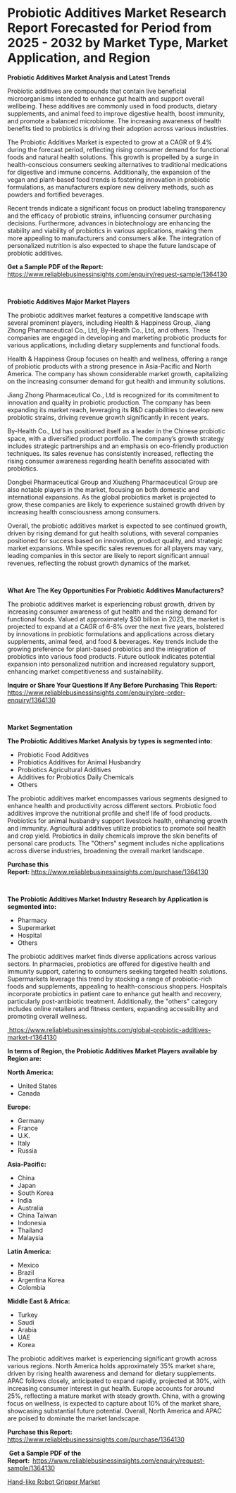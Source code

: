 <p><h1>Probiotic Additives Market Research Report Forecasted for Period from 2025 -  2032 by Market Type, Market Application, and Region</h1></p><p><strong>Probiotic Additives Market Analysis and Latest Trends</strong></p>
<p><p>Probiotic additives are compounds that contain live beneficial microorganisms intended to enhance gut health and support overall wellbeing. These additives are commonly used in food products, dietary supplements, and animal feed to improve digestive health, boost immunity, and promote a balanced microbiome. The increasing awareness of health benefits tied to probiotics is driving their adoption across various industries.</p><p>The Probiotic Additives Market is expected to grow at a CAGR of 9.4% during the forecast period, reflecting rising consumer demand for functional foods and natural health solutions. This growth is propelled by a surge in health-conscious consumers seeking alternatives to traditional medications for digestive and immune concerns. Additionally, the expansion of the vegan and plant-based food trends is fostering innovation in probiotic formulations, as manufacturers explore new delivery methods, such as powders and fortified beverages.</p><p>Recent trends indicate a significant focus on product labeling transparency and the efficacy of probiotic strains, influencing consumer purchasing decisions. Furthermore, advances in biotechnology are enhancing the stability and viability of probiotics in various applications, making them more appealing to manufacturers and consumers alike. The integration of personalized nutrition is also expected to shape the future landscape of probiotic additives.</p></p>
<p><strong>Get a Sample PDF of the Report:&nbsp;</strong> <a href="https://www.reliablebusinessinsights.com/enquiry/request-sample/1364130?utm_campaign=1720&utm_medium=2&utm_source=Github&utm_content=ia&utm_term=28022025&utm_id=probiotic-additives">https://www.reliablebusinessinsights.com/enquiry/request-sample/1364130</a></p>
<p>&nbsp;</p>
<p><strong>Probiotic Additives Major Market Players</strong></p>
<p><p>The probiotic additives market features a competitive landscape with several prominent players, including Health & Happiness Group, Jiang Zhong Pharmaceutical Co., Ltd, By-Health Co., Ltd, and others. These companies are engaged in developing and marketing probiotic products for various applications, including dietary supplements and functional foods.</p><p>Health & Happiness Group focuses on health and wellness, offering a range of probiotic products with a strong presence in Asia-Pacific and North America. The company has shown considerable market growth, capitalizing on the increasing consumer demand for gut health and immunity solutions. </p><p>Jiang Zhong Pharmaceutical Co., Ltd is recognized for its commitment to innovation and quality in probiotic production. The company has been expanding its market reach, leveraging its R&D capabilities to develop new probiotic strains, driving revenue growth significantly in recent years.</p><p>By-Health Co., Ltd has positioned itself as a leader in the Chinese probiotic space, with a diversified product portfolio. The company’s growth strategy includes strategic partnerships and an emphasis on eco-friendly production techniques. Its sales revenue has consistently increased, reflecting the rising consumer awareness regarding health benefits associated with probiotics.</p><p>Dongbei Pharmaceutical Group and Xiuzheng Pharmaceutical Group are also notable players in the market, focusing on both domestic and international expansions. As the global probiotics market is projected to grow, these companies are likely to experience sustained growth driven by increasing health consciousness among consumers.</p><p>Overall, the probiotic additives market is expected to see continued growth, driven by rising demand for gut health solutions, with several companies positioned for success based on innovation, product quality, and strategic market expansions. While specific sales revenues for all players may vary, leading companies in this sector are likely to report significant annual revenues, reflecting the robust growth dynamics of the market.</p></p>
<p>&nbsp;</p>
<p><strong>What Are The Key Opportunities For Probiotic Additives Manufacturers?</strong></p>
<p><p>The probiotic additives market is experiencing robust growth, driven by increasing consumer awareness of gut health and the rising demand for functional foods. Valued at approximately $50 billion in 2023, the market is projected to expand at a CAGR of 6-8% over the next five years, bolstered by innovations in probiotic formulations and applications across dietary supplements, animal feed, and food & beverages. Key trends include the growing preference for plant-based probiotics and the integration of probiotics into various food products. Future outlook indicates potential expansion into personalized nutrition and increased regulatory support, enhancing market competitiveness and sustainability.</p></p>
<p><strong>Inquire or Share Your Questions If Any Before Purchasing This Report:</strong> <a href="https://www.reliablebusinessinsights.com/enquiry/pre-order-enquiry/1364130?utm_campaign=1720&utm_medium=2&utm_source=Github&utm_content=ia&utm_term=28022025&utm_id=probiotic-additives">https://www.reliablebusinessinsights.com/enquiry/pre-order-enquiry/1364130</a></p>
<p>&nbsp;</p>
<p><strong>Market Segmentation</strong></p>
<p><strong>The Probiotic Additives Market Analysis by types is segmented into:</strong></p>
<p><ul><li>Probiotic Food Additives</li><li>Probiotics Additives for Animal Husbandry</li><li>Probiotics Agricultural Additives</li><li>Additives for Probiotics Daily Chemicals</li><li>Others</li></ul></p>
<p><p>The probiotic additives market encompasses various segments designed to enhance health and productivity across different sectors. Probiotic food additives improve the nutritional profile and shelf life of food products. Probiotics for animal husbandry support livestock health, enhancing growth and immunity. Agricultural additives utilize probiotics to promote soil health and crop yield. Probiotics in daily chemicals improve the skin benefits of personal care products. The "Others" segment includes niche applications across diverse industries, broadening the overall market landscape.</p></p>
<p><strong>Purchase this Report:&nbsp;</strong><a href="https://www.reliablebusinessinsights.com/purchase/1364130?utm_campaign=1720&utm_medium=2&utm_source=Github&utm_content=ia&utm_term=28022025&utm_id=probiotic-additives">https://www.reliablebusinessinsights.com/purchase/1364130</a></p>
<p>&nbsp;</p>
<p><strong>The Probiotic Additives Market Industry Research by Application is segmented into:</strong></p>
<p><ul><li>Pharmacy</li><li>Supermarket</li><li>Hospital</li><li>Others</li></ul></p>
<p><p>The probiotic additives market finds diverse applications across various sectors. In pharmacies, probiotics are offered for digestive health and immunity support, catering to consumers seeking targeted health solutions. Supermarkets leverage this trend by stocking a range of probiotic-rich foods and supplements, appealing to health-conscious shoppers. Hospitals incorporate probiotics in patient care to enhance gut health and recovery, particularly post-antibiotic treatment. Additionally, the "others" category includes online retailers and fitness centers, expanding accessibility and promoting overall wellness.</p></p>
<p><a href="https://www.reliablebusinessinsights.com/global-probiotic-additives-market-r1364130?utm_campaign=1720&utm_medium=2&utm_source=Github&utm_content=ia&utm_term=28022025&utm_id=probiotic-additives">&nbsp;https://www.reliablebusinessinsights.com/global-probiotic-additives-market-r1364130</a></p>
<p><strong>In terms of Region, the Probiotic Additives Market Players available by Region are:</strong></p>
<p>
    <p> <strong> North America: </strong>
        <ul>
            <li>United States</li>
            <li>Canada</li>
        </ul>
        </p> 
    <p> <strong> Europe: </strong>
        <ul>
            <li>Germany</li>
            <li>France</li>
            <li>U.K.</li>
            <li>Italy</li>
            <li>Russia</li>
        </ul>
        </p> 
    <p> <strong> Asia-Pacific: </strong>
        <ul>
            <li>China</li>
            <li>Japan</li>
            <li>South Korea</li>
            <li>India</li>
            <li>Australia</li>
            <li>China Taiwan</li>
            <li>Indonesia</li>
            <li>Thailand</li>
            <li>Malaysia</li>
        </ul>
        </p> 
    <p> <strong> Latin America: </strong>
        <ul>
            <li>Mexico</li>
            <li>Brazil</li>
            <li>Argentina Korea</li>
            <li>Colombia</li>
        </ul>
        </p> 
    <p> <strong> Middle East & Africa: </strong>
        <ul>
            <li>Turkey</li>
            <li>Saudi</li>
            <li>Arabia</li>
            <li>UAE</li>
            <li>Korea</li>
        </ul>
    </p>
    </p>
<p><p>The probiotic additives market is experiencing significant growth across various regions. North America holds approximately 35% market share, driven by rising health awareness and demand for dietary supplements. APAC follows closely, anticipated to expand rapidly, projected at 30%, with increasing consumer interest in gut health. Europe accounts for around 25%, reflecting a mature market with steady growth. China, with a growing focus on wellness, is expected to capture about 10% of the market share, showcasing substantial future potential. Overall, North America and APAC are poised to dominate the market landscape.</p></p>
<p><strong>Purchase this Report: </strong><a href="https://www.reliablebusinessinsights.com/purchase/1364130?utm_campaign=1720&utm_medium=2&utm_source=Github&utm_content=ia&utm_term=28022025&utm_id=probiotic-additives">https://www.reliablebusinessinsights.com/purchase/1364130</a></p>
<p>&nbsp;<strong>Get a Sample PDF of the Report:&nbsp;&nbsp;</strong><a href="https://www.reliablebusinessinsights.com/enquiry/request-sample/1364130?utm_campaign=1720&utm_medium=2&utm_source=Github&utm_content=ia&utm_term=28022025&utm_id=probiotic-additives">https://www.reliablebusinessinsights.com/enquiry/request-sample/1364130</a></p>
<p><strong></strong></p>
<p><p><a href="https://github.com/mathastilley812967/Market-Research-Report-List-1/blob/main/hand-like-robot-gripper-market.md?utm_campaign=1720&utm_medium=2&utm_source=Github&utm_content=ia&utm_term=28022025&utm_id=probiotic-additives">Hand-like Robot Gripper Market</a></p></p>